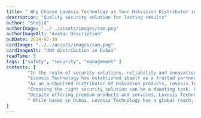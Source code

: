 ```yaml
---
title: " Why Choose Lovosis Technology as Your Hikvision Distributor in Dubai"
description: "Quality security solution for lasting results"
author: "Shajid"
authorImage: "../../assets/images/cam.png"
authorImageAlt: "Avatar Description"
pubDate: 2024-02-10
cardImage: "../../assets/images/cam.png"
cardImageAlt: "UNV distribution in Dubai"
readTime: 5
tags: ["safety", "security", "management" ]
contents: [
        "In the realm of security solutions, reliability and innovation are paramount. When it comes to safeguarding your assets, whether personal or professional, you need a partner you can trust. That's where Lovosis Technology steps in. As the premier Hikvision distributor in Dubai, Lovosis Technology brings unparalleled expertise, cutting-edge technology, and unwavering commitment to customer satisfaction. Here's why clients consistently choose Lovosis Technology for their security needs",
        "Lovosis Technology has established itself as a trusted partner in the realm of security solutions. With years of experience and a proven track record, clients can rely on Lovosis to deliver top-notch products and services tailored to their specific requirements.",
        "As an authorized distributor of Hikvision products, Lovosis Technology offers an extensive portfolio of cutting-edge security solutions. From advanced CCTV cameras to state-of-the-art access control systems, Lovosis has everything you need to fortify your security infrastructure",
        "Choosing the right security solution can be a daunting task. Fortunately, Lovosis Technology's team of experts is here to help. With in-depth knowledge of Hikvision products and a deep understanding of industry trends, they provide invaluable guidance to clients, helping them make informed decisions",
        "Despite offering premium products and services, Lovosis Technology remains committed to competitive pricing. Clients can enjoy the benefits of cutting-edge security solutions without breaking the bank, making Lovosis the preferred choice for businesses of all sizes",
        " While based in Dubai, Lovosis Technology has a global reach, serving clients across various industries and geographies. Whether you're looking to secure a small retail store or a sprawling corporate campus, Lovosis has the expertise and resources to meet your needs"
]
---
```

